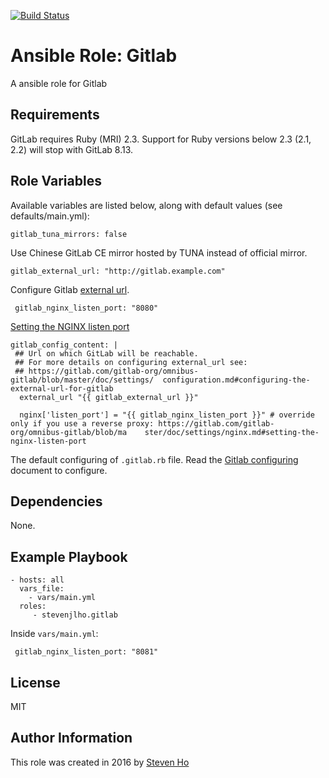[![Build Status][image-1]][1]

# Ansible Role: Gitlab

A ansible role for Gitlab

## Requirements

GitLab requires Ruby (MRI) 2.3. Support for Ruby versions below 2.3 (2.1, 2.2) will stop with GitLab 8.13.

## Role Variables

Available variables are listed below, along with default values (see defaults/main.yml):

	gitlab_tuna_mirrors: false

Use Chinese GitLab CE mirror hosted by TUNA instead of official mirror.

	gitlab_external_url: "http://gitlab.example.com"

Configure Gitlab [external url][2].

	 gitlab_nginx_listen_port: "8080"

[Setting the NGINX listen port][3]

	gitlab_config_content: |
	 ## Url on which GitLab will be reachable.
	 ## For more details on configuring external_url see:
	 ## https://gitlab.com/gitlab-org/omnibus-gitlab/blob/master/doc/settings/  configuration.md#configuring-the-external-url-for-gitlab
	  external_url "{{ gitlab_external_url }}"
	
	  nginx['listen_port'] = "{{ gitlab_nginx_listen_port }}" # override only if you use a reverse proxy: https://gitlab.com/gitlab-org/omnibus-gitlab/blob/ma    ster/doc/settings/nginx.md#setting-the-nginx-listen-port

The default configuring of `.gitlab.rb` file. Read the [Gitlab configuring][4] document to configure.

## Dependencies

None.

## Example Playbook

	- hosts: all
	  vars_file:
	    - vars/main.yml
	  roles:
	     - stevenjlho.gitlab

Inside `vars/main.yml`:

	 gitlab_nginx_listen_port: "8081"

## License

MIT

## Author Information

This role was created in 2016 by [Steven Ho][5]

[1]:	https://travis-ci.org/stevenjlho/ansible-role-gitlab
[2]:	https://docs.gitlab.com/omnibus/settings/configuration.html#configuring-the-external-url-for-gitlab
[3]:	https://docs.gitlab.com/omnibus/settings/nginx.html#setting-the-nginx-listen-port
[4]:	https://docs.gitlab.com/omnibus/#configuring
[5]:	http://stevenjlho.github.io/

[image-1]:	https://travis-ci.org/stevenjlho/ansible-role-gitlab.svg?branch=master
